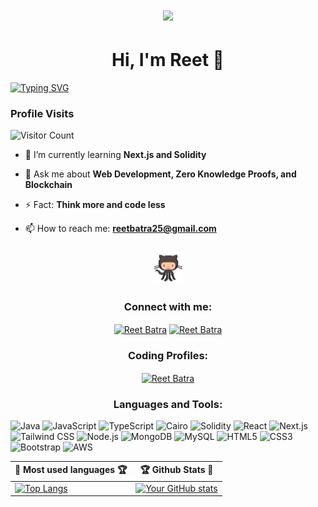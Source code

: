 <h1 align="center"> <a href="#"><img width="30%" height="auto" src="https://media3.giphy.com/media/v1.Y2lkPTc5MGI3NjExc3JqajEzZ3Rjc2J3OGdyZnRmamlpbWRhaGdxNWJrcW96YmlqMXB3bSZlcD12MV9pbnRlcm5hbF9naWZfYnlfaWQmY3Q9Zw/GQty4dYXeVkOeMzqVx/giphy.gif" height="175px"/></a></h1>


<h1 align="center">Hi, I'm Reet 👋</h1>

[![Typing SVG](https://readme-typing-svg.herokuapp.com?font=monospace&color=%2336BCF7FF&vCenter=true&lines=A+Passionate+Software+Engineer;Tech+Enthusiast;Developer+Advocate)](https://git.io/typing-svg)


<h3>Profile Visits</h3>

![Visitor Count](https://profile-counter.glitch.me/reetbatra/count.svg)

- 🌱 I’m currently learning **Next.js and Solidity**

- 💬 Ask me about **Web Development, Zero Knowledge Proofs, and Blockchain**

- ⚡ Fact: **Think more and code less**

- 📫 How to reach me: **reetbatra25@gmail.com**

<h3 align="center"><img width="10%" height="auto" src="https://raw.githubusercontent.com/iCharlesZ/FigureBed/master/img/octocat.gif"/></h3>
<h3 align="center" > Connect with me: </h3>
<p align="center">
  <a href="https://www.linkedin.com/in/reet-batra/" target="blank"><img align="center" src="https://img.shields.io/badge/Reet%20Batra-0077B5?style=for-the-badge&logo=linkedin&logoColor=white" alt="Reet Batra"  /></a>
  <a href="https://twitter.com/reet_batra" target="blank"><img align="center" src="https://img.shields.io/badge/Reet%20Batra-%231DA1F2.svg?style=for-the-badge&logo=Twitter&logoColor=white" alt="Reet Batra"  /></a>
</p>

<h3 align="center">Coding Profiles:</h3>
<p align="center">
  <a href="https://leetcode.com/reet_batra/" target="blank"><img align="center" src="https://img.shields.io/badge/Reet%20Batra-000000?style=for-the-badge&logo=LeetCode&logoColor=#d16c06" alt="Reet Batra"/></a>
</p>


  <h3 align="center">Languages and Tools:</h3>

  ![Java](https://img.shields.io/badge/Java-%23ED8B00.svg?style=for-the-badge&logo=java&logoColor=white)
  ![JavaScript](https://img.shields.io/badge/JavaScript-%23323330.svg?style=for-the-badge&logo=javascript&logoColor=%23F7DF1E)
  ![TypeScript](https://img.shields.io/badge/TypeScript-%23007ACC.svg?style=for-the-badge&logo=typescript&logoColor=white)
  ![Cairo](https://img.shields.io/badge/Cairo-%23000000.svg?style=for-the-badge&logo=cairo&logoColor=white)
  ![Solidity](https://img.shields.io/badge/Solidity-%23363636.svg?style=for-the-badge&logo=solidity&logoColor=white)
  ![React](https://img.shields.io/badge/React-%2320232a.svg?style=for-the-badge&logo=react&logoColor=%2361DAFB)
  ![Next.js](https://img.shields.io/badge/Next.js-%2320232a.svg?style=for-the-badge&logo=next.js&logoColor=white)
  ![Tailwind CSS](https://img.shields.io/badge/Tailwind_CSS-%2338B2AC.svg?style=for-the-badge&logo=tailwind-css&logoColor=white)
  ![Node.js](https://img.shields.io/badge/Node.js-%23339933.svg?style=for-the-badge&logo=node.js&logoColor=white)
  ![MongoDB](https://img.shields.io/badge/MongoDB-%234ea94b.svg?style=for-the-badge&logo=mongodb&logoColor=white)
  ![MySQL](https://img.shields.io/badge/MySQL-%2300f.svg?style=for-the-badge&logo=mysql&logoColor=white)
  ![HTML5](https://img.shields.io/badge/HTML5-%23E34F26.svg?style=for-the-badge&logo=html5&logoColor=white)
  ![CSS3](https://img.shields.io/badge/CSS3-%231572B6.svg?style=for-the-badge&logo=css3&logoColor=white)
  ![Bootstrap](https://img.shields.io/badge/Bootstrap-%23563D7C.svg?style=for-the-badge&logo=bootstrap&logoColor=white)
  ![AWS](https://img.shields.io/badge/AWS-%23232F3E.svg?style=for-the-badge&logo=amazon-aws&logoColor=white)
  

  <!-- Add more languages and tools badges here -->

<!--![](./profile-3d-contrib/profile-night-view.svg)-->

|🎯 Most used languages 🏆| 🏆 Github Stats 🔭|
|----------------------------------|----------------------------|
|[![Top Langs](https://github-readme-stats.vercel.app/api/top-langs/?username=reetbatra&theme=midnight-purple&layout=compact&hide=css,html)](https://github.com/anuraghazra/github-readme-stats) | [![Your GitHub stats](https://github-readme-stats.vercel.app/api?username=reetbatra&show_icons=true&theme=midnight-purple&hide_title=true)](https://github.com/reetbatra)|




